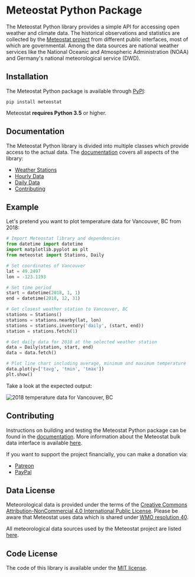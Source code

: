 # Meteostat Python Package

The Meteostat Python library provides a simple API for accessing open weather and climate data. The historical observations and statistics are collected by the [Meteostat project](https://meteostat.net/en) from different public interfaces, most of which are governmental. Among the data sources are national weather services like the National Oceanic and Atmospheric Administration (NOAA) and Germany's national meteorological service (DWD).

## Installation

The Meteostat Python package is available through [PyPI](https://pypi.org/project/meteostat/):

```
pip install meteostat
```

Meteostat **requires Python 3.5** or higher.

## Documentation

The Meteostat Python library is divided into multiple classes which provide access to the actual data. The [documentation](https://dev.meteostat.net/python/) covers all aspects of the library:

* [Weather Stations](https://dev.meteostat.net/python/stations.html)
* [Hourly Data](https://dev.meteostat.net/python/hourly.html)
* [Daily Data](https://dev.meteostat.net/python/daily.html)
* [Contributing](https://dev.meteostat.net/python/contributing.html)

## Example

Let's pretend you want to plot temperature data for Vancouver, BC from 2018:

```python
# Import Meteostat library and dependencies
from datetime import datetime
import matplotlib.pyplot as plt
from meteostat import Stations, Daily

# Set coordinates of Vancouver
lat = 49.2497
lon = -123.1193

# Set time period
start = datetime(2018, 1, 1)
end = datetime(2018, 12, 31)

# Get closest weather station to Vancouver, BC
stations = Stations()
stations = stations.nearby(lat, lon)
stations = stations.inventory('daily', (start, end))
station = stations.fetch(1)

# Get daily data for 2018 at the selected weather station
data = Daily(station, start, end)
data = data.fetch()

# Plot line chart including average, minimum and maximum temperature
data.plot(y=['tavg', 'tmin', 'tmax'])
plt.show()
```

Take a look at the expected output:

![2018 temperature data for Vancouver, BC](https://dev.meteostat.net/assets/img/py-example-chart.046f8b8e.png)

## Contributing

Instructions on building and testing the Meteostat Python package can be found in the [documentation](https://dev.meteostat.net/python/contributing.html). More information about the Meteostat bulk data interface is available [here](https://dev.meteostat.net/bulk/).

If you want to support the project financially, you can make a donation via:

* [Patreon](https://www.patreon.com/meteostat)
* [PayPal](https://paypal.me/meteostat)

## Data License

Meteorological data is provided under the terms of the [Creative Commons Attribution-NonCommercial 4.0 International Public License](https://creativecommons.org/licenses/by-nc/4.0/legalcode). Please be aware that Meteostat uses data which is shared under [WMO resolution 40](https://www.wmo.int/pages/prog/www/ois/Operational_Information/Publications/Congress/Cg_XII/res40_en.html).

All meteorological data sources used by the Meteostat project are listed [here](https://dev.meteostat.net/docs/sources.html).

## Code License

The code of this library is available under the [MIT license](https://opensource.org/licenses/MIT).
